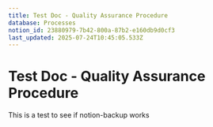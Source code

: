 ```yaml
---
title: Test Doc - Quality Assurance Procedure
database: Processes
notion_id: 23880979-7b42-800a-87b2-e160db9d0cf3
last_updated: 2025-07-24T10:45:05.533Z
---
```


# Test Doc - Quality Assurance Procedure


This is a test to see if notion-backup works

